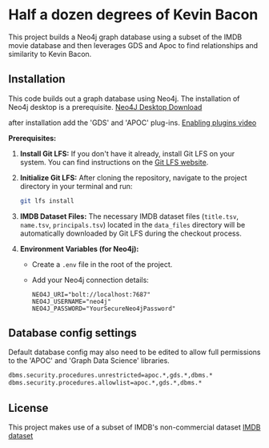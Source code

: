 # Half a dozen degrees of Kevin Bacon

This project builds a Neo4j graph database using a subset of the IMDB movie database and then leverages GDS and Apoc to find relationships and similarity to Kevin Bacon.

## Installation

This code builds out a graph database using Neo4j.  The installation of Neo4j desktop is a prerequisite. [Neo4J Desktop Download](https://neo4j.com/product/developer-tools/)

after installation add the 'GDS' and 'APOC' plug-ins. [Enabling plugins video](https://www.youtube.com/watch?v=b1Yr2nHNS4M)

**Prerequisites:**

1.  **Install Git LFS:** If you don't have it already, install Git LFS on your system. You can find instructions on the [Git LFS website](https://git-lfs.com/).

2.  **Initialize Git LFS:** After cloning the repository, navigate to the project directory in your terminal and run:
    ```bash
    git lfs install
    ```

3.  **IMDB Dataset Files:** The necessary IMDB dataset files (`title.tsv`, `name.tsv`, `principals.tsv`) located in the `data_files` directory will be automatically downloaded by Git LFS during the checkout process.

4.  **Environment Variables (for Neo4j):**

    * Create a `.env` file in the root of the project.
    * Add your Neo4j connection details:

        ```
        NEO4J_URI="bolt://localhost:7687"
        NEO4J_USERNAME="neo4j"
        NEO4J_PASSWORD="YourSecureNeo4jPassword"
        ```


## Database config settings
Default database config may also need to be edited to allow full permissions to the 'APOC' and 'Graph Data Science' libraries.
```bash
dbms.security.procedures.unrestricted=apoc.*,gds.*,dbms.*
dbms.security.procedures.allowlist=apoc.*,gds.*,dbms.*
```


## License
This project makes use of a subset of IMDB's non-commercial dataset
[IMDB dataset](https://developer.imdb.com/non-commercial-datasets/)